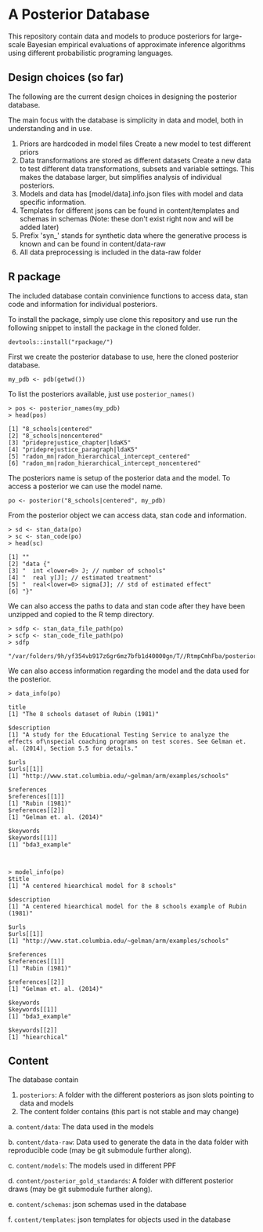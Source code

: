 # A Posterior Database

This repository contain data and models to produce posteriors for large-scale Bayesian empirical evaluations of approximate inference algorithms using different probabilistic programing languages.

## Design choices (so far)

The following are the current design choices in designing the posterior database.

The main focus with the database is simplicity in data and model, both in understanding and in use.

1. Priors are hardcoded in model files
   Create a new model to test different priors
2. Data transformations are stored as different datasets
   Create a new data to test different data transformations, subsets and variable settings. This makes the database larger, but simplifies analysis of individual posteriors.
3. Models and data has [model/data].info.json files with model and data specific information.
4. Templates for different jsons can be found in content/templates and schemas in schemas (Note: these don't exist right now and will be added later)
5. Prefix 'syn_' stands for synthetic data where the generative process is known and can be found in content/data-raw
6. All data preprocessing is included in the data-raw folder


## R package

The included database contain convinience functions to access data, stan code and information for individual posteriors.

To install the package, simply use clone this repository and use run the following snippet to install the package in the cloned folder.

```
devtools::install("rpackage/")
```

First we create the posterior database to use, here the cloned posterior database.
```
my_pdb <- pdb(getwd())
```

To list the posteriors available, just use `posterior_names()`
```
> pos <- posterior_names(my_pdb)
> head(pos)

[1] "8_schools|centered"                               
[2] "8_schools|noncentered"                            
[3] "prideprejustice_chapter|ldaK5"                    
[4] "prideprejustice_paragraph|ldaK5"                  
[5] "radon_mn|radon_hierarchical_intercept_centered"   
[6] "radon_mn|radon_hierarchical_intercept_noncentered"
```

The posteriors name is setup of the posterior data and the model. To access a posterior we can use the model name.

```
po <- posterior("8_schools|centered", my_pdb)
```

From the posterior object we can access data, stan code and information.

```
> sd <- stan_data(po)
> sc <- stan_code(po)
> head(sc)

[1] ""                                                    
[2] "data {"                                              
[3] "  int <lower=0> J; // number of schools"             
[4] "  real y[J]; // estimated treatment"                 
[5] "  real<lower=0> sigma[J]; // std of estimated effect"
[6] "}" 
```

We can also access the paths to data and stan code after they have been unzipped and copied to the R temp directory.

```
> sdfp <- stan_data_file_path(po)
> scfp <- stan_code_file_path(po)
> sdfp

"/var/folders/9h/yf354vb917z6gr6mz7bfb1d40000gn/T//RtmpCmhFba/posteriors/data/8_schools.json"
```

We can also access information regarding the model and the data used for the posterior.

```
> data_info(po)

title
[1] "The 8 schools dataset of Rubin (1981)"

$description
[1] "A study for the Educational Testing Service to analyze the effects of\nspecial coaching programs on test scores. See Gelman et. al. (2014), Section 5.5 for details."

$urls
$urls[[1]]
[1] "http://www.stat.columbia.edu/~gelman/arm/examples/schools"

$references
$references[[1]]
[1] "Rubin (1981)"
$references[[2]]
[1] "Gelman et. al. (2014)"

$keywords
$keywords[[1]]
[1] "bda3_example"



> model_info(po)
$title
[1] "A centered hiearchical model for 8 schools"

$description
[1] "A centered hiearchical model for the 8 schools example of Rubin (1981)"

$urls
$urls[[1]]
[1] "http://www.stat.columbia.edu/~gelman/arm/examples/schools"

$references
$references[[1]]
[1] "Rubin (1981)"

$references[[2]]
[1] "Gelman et. al. (2014)"

$keywords
$keywords[[1]]
[1] "bda3_example"

$keywords[[2]]
[1] "hiearchical"

```



## Content

The database contain

1. `posteriors`: A folder with the different posteriors as json slots pointing to data and models
2. The content folder contains (this part is not stable and may change)

  a. `content/data`: The data used in the models
  
  b. `content/data-raw`: Data used to generate the data in the data folder with reproducible code (may be git submodule further along).
  
  c. `content/models`: The models used in different PPF
  
  d. `content/posterior_gold_standards`: A folder with different posterior draws (may be git submodule further along).
  
  e. `content/schemas`: json schemas used in the database
  
  f. `content/templates`: json templates for objects used in the database  




